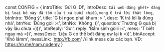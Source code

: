 const CONFIG = {
    introTitle: 'Gửi G :D!',
    introDesc: `Cái web đáng ghét+ đáng bị loại bỏ này đã tổn của t cả buổi chiều,mong G trả lời thật lòng`,
    btnIntro: 'Đồng ý',
    title: 'G bị ngoo phải khum :> ',
    desc: 'K trả lời là đúng nhá',
    btnYes: 'Đúng gòii :<',
    btnNo: 'Không :))',
    question:'Thương G quá bị vậy lâu chưa =)))',
    btnReply: 'Gửi',
    reply: 'Bẩm sinh gòiii :<',
    mess: 'T biết ngay mà =))',
    messDesc: 'Liệu G có thể bớt đáng ew lại k =))',
    btnAccept: 'Khó lắmm',
    messLink: 'http://fb.com' //link mess của các bạn. VD: https://m.me/nam.nodemy
}
```

